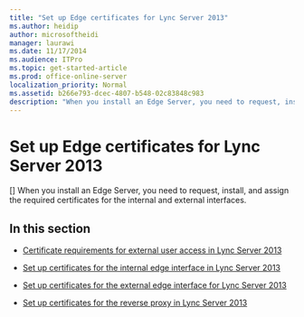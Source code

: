```yaml
---
title: "Set up Edge certificates for Lync Server 2013"
ms.author: heidip
author: microsoftheidi
manager: laurawi
ms.date: 11/17/2014
ms.audience: ITPro
ms.topic: get-started-article
ms.prod: office-online-server
localization_priority: Normal
ms.assetid: b266e793-dcec-4807-b548-02c83848c983
description: "When you install an Edge Server, you need to request, install, and assign the required certificates for the internal and external interfaces."
---
```


# Set up Edge certificates for Lync Server 2013
[]
When you install an Edge Server, you need to request, install, and assign the required certificates for the internal and external interfaces.
  
## In this section

- [Certificate requirements for external user access in Lync Server 2013](certificate-requirements-for-external-user-access.md)
    
- [Set up certificates for the internal edge interface in Lync Server 2013](set-up-certificates-for-the-internal-edge-interface.md)
    
- [Set up certificates for the external edge interface for Lync Server 2013](set-up-certificates-for-the-external-edge-interface.md)
    
- [Set up certificates for the reverse proxy in Lync Server 2013](set-up-certificates-for-the-reverse-proxy.md)
    

